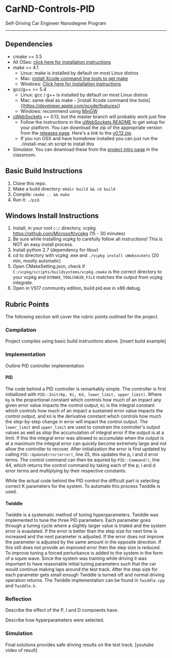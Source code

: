 # CarND-Controls-PID
Self-Driving Car Engineer Nanodegree Program

---

## Dependencies

* cmake >= 3.5
 * All OSes: [click here for installation instructions](https://cmake.org/install/)
* make >= 4.1
  * Linux: make is installed by default on most Linux distros
  * Mac: [install Xcode command line tools to get make](https://developer.apple.com/xcode/features/)
  * Windows: [Click here for installation instructions](http://gnuwin32.sourceforge.net/packages/make.htm)
* gcc/g++ >= 5.4
  * Linux: gcc / g++ is installed by default on most Linux distros
  * Mac: same deal as make - [install Xcode command line tools]((https://developer.apple.com/xcode/features/)
  * Windows: recommend using [MinGW](http://www.mingw.org/)
* [uWebSockets](https://github.com/uWebSockets/uWebSockets) == 0.13, but the master branch will probably work just fine
  * Follow the instructions in the [uWebSockets README](https://github.com/uWebSockets/uWebSockets/blob/master/README.md) to get setup for your platform. You can download the zip of the appropriate version from the [releases page](https://github.com/uWebSockets/uWebSockets/releases). Here's a link to the [v0.13 zip](https://github.com/uWebSockets/uWebSockets/archive/v0.13.0.zip).
  * If you run OSX and have homebrew installed you can just run the ./install-mac.sh script to install this
* Simulator. You can download these from the [project intro page](https://github.com/udacity/CarND-PID-Control-Project/releases) in the classroom.

## Basic Build Instructions

1. Clone this repo.
2. Make a build directory: `mkdir build && cd build`
3. Compile: `cmake .. && make`
4. Run it: `./pid`.

## Windows Install Instructions 

1. Install, in your root `c:/` directory, vcpkg https://github.com/Microsoft/vcpkg   (15 - 30 minutes)
2. Be sure while installing vcpkg to carefully follow all instructions! This is NOT an easy install process.
3. Install python 2.7 (dependency for libuv) 
4. cd to directory with vcpkg .exe and `./vcpkg install uWebsockets` (20 min, mostly automatic)
5. Open CMakeSetting.json, check if `C:/vcpkg/scripts/buildsystems/vcpkg.cmake` is the correct directory to your vcpkg and `DCMAKE_TOOLCHAIN_FILE` matches the output from vcpkg integrate.
6. Open in VS17 community edition, build pid.exe in x86 debug.


## Rubric Points

The following section will cover the rubric points outlined for the project.

### Compilation

Project compiles using basic build instructions above.
[insert build example]

### Implementation

Outline PID controller implementation
#### PID
The code behind a PID controller is remarkably simple.  The controller is first initiallized with `PID::Init(Kp, Ki, Kd, lower_limit, upper_limit)`.  Where `Kp` is the proportional constant which controls how much of an impact any given error value impacts the control output, `Ki` is the integral constant which controls how much of an impact a sustained error value impacts the control output, and `Kd` is the derivative constant which controls how much the step-by-step change in error will impact the control output.
The `lower_limit` and `upper_limit` are used to constrain the controller's output values as well as stop the accumulation of integral error if the output is at a limit.  If this the integral error was allowed to accumulate when the output is at a maximum the integral error can quickly become extremely large and not allow the controller to recover.
After initialization the error is first updated by calling `PID::UpdateError(error)`, line 25, this updates the p, i and d error terms.  The control command can then be aquired by `PID::Command()`, line 44, which returns the control command by taking each of the p, i and d error terms and multiplying by their respective constants.

While the actual code behind the PID control the difficult part is selecting correct K parameters for the system.  To automate this process Twiddle is used.

#### Twiddle
Twiddle is a systematic method of  tuning hyperparameters.  Twiddle was implemented to tune the three PID parameters.  Each parameter goes through a tuning cycle where a slightly larger value is trialed and the system error is evaulated.  If the error is better than the step size for next time is increased and the next parameter is adjusted.  If the error does not improve the parameter is adjusted by the same amount in the opposite direction.  If this still does not provide an improved error then the step size is reduced.  
To improve tuning a forced perturbance is added to the system in the form of a squre wave.
Since the system was training while driving it was important to have reasonable initial tuning parameters such that the car would continue making laps around the test track.  After the step size for each parameter gets small enough Twiddle is turned off and normal driving operation returns.
The Twiddle implementation can be found in `Twiddle.cpp` and `Twiddle.h`.  

### Reflection
Describe the effect of the P, I and D compoents have.

Describe how hyperparameters were selected.  

### Simulation
Final solutions provides safe driving results on the test track.
[youtube video of result]